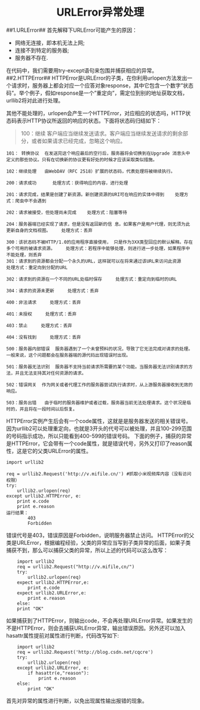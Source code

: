# <center/>URLError异常处理 #
##1.URLError##
首先解释下URLError可能产生的原因：

-  网络无连接，即本机无法上网;
- 连接不到特定的服务器;
- 服务器不存在.

在代码中，我们需要用try-except语句来包围并捕获相应的异常。
##2.HTTPError##
HTTPError是URLError的子类，在你利用urlopen方法发出一个请求时，服务器上都会对应一个应答对象response，其中它包含一个数字”状态码”。举个例子，假如response是一个”重定向”，需定位到别的地址获取文档，urllib2将对此进行处理。

其他不能处理的，urlopen会产生一个HTTPError，对应相应的状态吗，HTTP状态码表示HTTP协议所返回的响应的状态。下面将状态码归结如下：
>    100：继续  客户端应当继续发送请求。客户端应当继续发送请求的剩余部分，或者如果请求已经完成，忽略这个响应。

    101： 转换协议  在发送完这个响应最后的空行后，服务器将会切换到在Upgrade 消息头中定义的那些协议。只有在切换新的协议更有好处的时候才应该采取类似措施。

    102：继续处理   由WebDAV（RFC 2518）扩展的状态码，代表处理将被继续执行。

    200：请求成功      处理方式：获得响应的内容，进行处理

    201：请求完成，结果是创建了新资源。新创建资源的URI可在响应的实体中得到    处理方式：爬虫中不会遇到

    202：请求被接受，但处理尚未完成    处理方式：阻塞等待

    204：服务器端已经实现了请求，但是没有返回新的信 息。如果客户是用户代理，则无须为此更新自身的文档视图。    处理方式：丢弃

    300：该状态码不被HTTP/1.0的应用程序直接使用， 只是作为3XX类型回应的默认解释。存在多个可用的被请求资源。    处理方式：若程序中能够处理，则进行进一步处理，如果程序中不能处理，则丢弃
    301：请求到的资源都会分配一个永久的URL，这样就可以在将来通过该URL来访问此资源    处理方式：重定向到分配的URL

    302：请求到的资源在一个不同的URL处临时保存     处理方式：重定向到临时的URL

    304：请求的资源未更新     处理方式：丢弃

    400：非法请求     处理方式：丢弃

    401：未授权     处理方式：丢弃

    403：禁止     处理方式：丢弃

    404：没有找到     处理方式：丢弃

    500：服务器内部错误  服务器遇到了一个未曾预料的状况，导致了它无法完成对请求的处理。一般来说，这个问题都会在服务器端的源代码出现错误时出现。

    501：服务器无法识别  服务器不支持当前请求所需要的某个功能。当服务器无法识别请求的方法，并且无法支持其对任何资源的请求。

    502：错误网关  作为网关或者代理工作的服务器尝试执行请求时，从上游服务器接收到无效的响应。

    503：服务出错   由于临时的服务器维护或者过载，服务器当前无法处理请求。这个状况是临时的，并且将在一段时间以后恢复。

HTTPError实例产生后会有一个code属性，这就是是服务器发送的相关错误号。因为urllib2可以处理重定向，也就是3开头的代号可以被处理，并且100-299范围的号码指示成功，所以只能看到400-599的错误号码。
下面的例子，捕获的异常是HTTPError，它会带有一个code属性，就是错误代号，另外又打印了reason属性，这是它的父类URLError的属性。
		 
	import urllib2
	
	req = urllib2.Request('http://v.mifile.cn/') #抓取小米视频库内容（没有访问权限）
	try:
	    urllib2.urlopen(req)
	except urllib2.HTTPError, e:
	    print e.code
	    print e.reason
	运行结果：
			403
			Forbidden
错误代号是403，错误原因是Forbidden，说明服务器禁止访问。
HTTPError的父类是URLError，根据编程经验，父类的异常应当写到子类异常的后面，如果子类捕获不到，那么可以捕获父类的异常，所以上述的代码可以这么改写：

		import urllib2
		req = urllib2.Request("http://v.mifile,cn/")
		try:
			urllib2.urlopen(req)
		expect urllib2.HTTPError,e:
			print e.code
		expect urllib2.URLError,e:
			print e.reason
		else:
		print "OK"
如果捕获到了HTTPError，则输出code，不会再处理URLError异常。如果发生的不是HTTPError，则会去捕获URLError异常，输出错误原因。另外还可以加入 hasattr属性提前对属性进行判断，代码改写如下:

		import urllib2
		req = urllib2.Request('http://blog.csdn.net/cqcre')
		try:
		    urllib2.urlopen(req)
		except urllib2.URLError, e:
		    if hasattr(e,"reason"):
		        print e.reason
		else:
		    print "OK"
首先对异常的属性进行判断，以免出现属性输出报错的现象。
